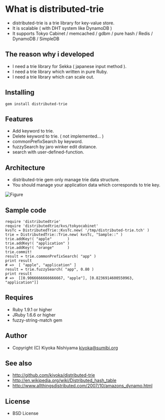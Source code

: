 # What is distributed-trie

* distributed-trie is a trie library for key-value store.
* It is scalable ( with DHT system like DynamoDB )
* It supports Tokyo Cabinet / memcached / gdbm / pure hash / Redis / DynamoDB / SimpleDB

## The reason why i developed 
* I need a trie library for Sekka ( japanese input method ).
* I need a trie library which written in pure Ruby.
* I need a trie library which can scale out.

## Installing 

    gem install distributed-trie

## Features
* Add    keyword to trie.
* Delete keyword to trie.         ( not implemented... )
* commonPrefixSearch by keyword.
* fuzzySearch by jaro winker edit distance.
* search with user-defined-function.

## Architecture
* distributed-trie gem only manage trie data structure.
* You should manage your application data which corresponds to trie key.

![Figure]( http://pix.am/kYLz.png )


## Sample code

    require 'distributedtrie'
    require 'distributedtrie/kvs/tokyocabinet'
    kvsTc = DistributedTrie::KvsTc.new( '/tmp/distributed-trie.tch' )
    trie = DistributedTrie::Trie.new( kvsTc, "Sample::" )
    trie.addKey!( "apple"       )
    trie.addKey!( "application" )
    trie.addKey!( "orange"      )
    trie.commit!
    result = trie.commonPrefixSearch( "app" )
    print result
    # =>  [ "apple", "application" ]
    result = trie.fuzzySearch( "app", 0.80 )
    print result
    # =>  [[0.9066666666666667, "apple"], [0.8236914600550963, "application"]]

## Requires
 - Ruby  1.9.1 or higher
 - JRuby 1.6.6 or higher
 - fuzzy-string-match gem

## Author
 - Copyright (C) Kiyoka Nishiyama <kiyoka@sumibi.org>

## See also
 - <http://github.com/kiyoka/distributed-trie>
 - <http://en.wikipedia.org/wiki/Distributed_hash_table>
 - <http://www.allthingsdistributed.com/2007/10/amazons_dynamo.html>

## License
 - BSD License
